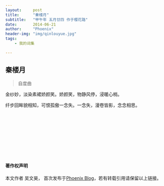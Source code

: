 ```yaml
---
layout:     post
title:      "秦楼月"
subtitle:   "甲午年 五月廿四 作于樱花路"
date:       2014-06-21
author:     "Phoenix"
header-img: "img/qinlouyue.jpg"
tags:
    - 我的词集

---
```


## 秦楼月

> 自度曲

金纱妙，淡染素裙娇颜笑。娇颜笑，物静风停，浸暖心梢。

纤步回眸貌相知，可恨孤傲一念失。一念失，漫卷皆影，念念相思。

<br><br>
<br><br>
<br><br>
<br><br>

#### 著作权声明

本文作者 吴文昊， 首次发布于[Phoenix Blog](phoenixwu.cn)，若有转载引用请保留以上链接。





